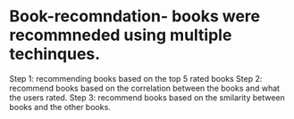 # Book-recomndation- books were recommneded using multiple techinques.
Step 1: recommending books based on the top 5 rated books 
Step 2: recommend books based on the correlation between the books and what the users rated.
Step 3: recommend books based on the smilarity between books and the other books.
